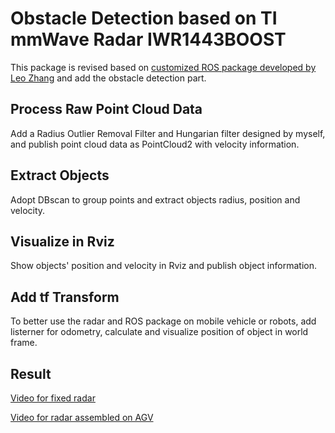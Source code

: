 # Obstacle Detection based on TI mmWave Radar IWR1443BOOST

This package is revised based on [customized ROS package developed by Leo Zhang](https://github.com/radar-lab/ti_mmwave_rospkg) and add the obstacle detection part.

## Process Raw Point Cloud Data

Add a Radius Outlier Removal Filter and Hungarian filter designed by myself, and publish point cloud data as PointCloud2 with velocity information.

## Extract Objects

Adopt DBscan to group points and extract objects radius, position and velocity.

## Visualize in Rviz

Show objects' position and velocity in Rviz and publish object information.

## Add tf Transform

To better use the radar and ROS package on mobile vehicle or robots, add listerner for odometry, calculate and visualize position of object in world frame.

## Result

[Video for fixed radar](https://1drv.ms/v/s!Ai9O9sZe1qg8jwgaK7Fe5u1Wq007)

[Video for radar assembled on AGV](https://1drv.ms/v/s!Ai9O9sZe1qg8jwcBq-QCXvkEBM5v)
